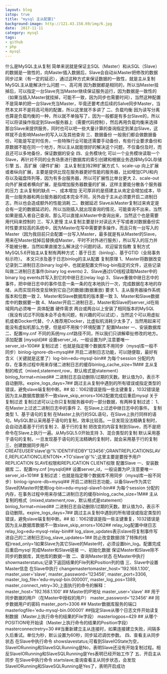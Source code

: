 ```yaml
---
layout: blog
istop: true
title: "mysql 主从配置1"
background-image: http://121.43.158.69/img/6.jpg
date:  2017-11-11
category: mysql
tags:
- github
- php
- mysql
---
```


什么是MySQL主从复制
简单来说就是保证主SQL（Master）和从SQL（Slave）的数据是一致性的，向Master插入数据后，Slave会自动从Master把修改的数据同步过来（有一定的延迟），通过这种方式来保证数据的一致性，就是主从复制
MySQL主从能解决什么问题
一、高可用
因为数据都是相同的，所以当Master挂掉后，可以指定一台Slave充当Master继续保证服务运行，因为数据是一致性的（如果当插入Master就挂掉，可能不一致，因为同步也需要时间），当然这种配置不是简单的把一台Slave充当Master，毕竟还要考虑后续的Salve同步Master，当然本文并不是将高可用的配置，所以这里就不多讲了
二、负载均衡
因为读写分离也算是负载均衡的一种，所以就不单独写了，因为一般都是有多台Slave的，所以可以将读操作指定到Slave服务器上（需要代码控制），然后再用负载均衡来选择那台Slave来提供服务，同时也可以吧一些大量计算的查询指定到某台Slave，这样就不会影响Master的写入以及其他查询
三、数据备份
一般我们都会做数据备份，可能是写定时任务，一些特殊行业可能还需要手动备份，有些行业要求备份和原数据不能在同一个地方，所以主从就能很好的解决这个问题，不仅备份及时，而且还可以多地备份，保证数据的安全
四、业务模块化
可以一个业务模块读取一个Slave，再针对不同的业务场景进行数据库的索引创建和根据业务选择MySQL存储引擎
五、高扩展（硬件扩展）
主从复制支持2种扩展方式
1、scale-up
向上扩展或者纵向扩展，主要是提供比现在服务器更好性能的服务器，比如增加CPU和内存以及磁盘阵列等，因为有多台服务器，所以可扩展性比单台更大
2、scale-out
向外扩展或者横向扩展，是指增加服务器数量的扩展，这样主要能分散各个服务器的压力
主从复制的缺点
一、成本增加
无可厚非的是搭建主从肯定会增加成本，毕竟一台服务器和两台服务器的成本完全不同，另外由于主从必须要开启二进制日志，所以也会造成额外的性能消耗
二、数据延迟
Slave从Master复制过来肯定是会有一定的数据延迟的，所以当刚插入就出现查询的情况，可能查询不出来，当然如果是插入者自己查询，那么可以直接从Master中查询出来，当然这个也是需要用代码来控制的
三、写入更慢
主从复制主要是针对读远大于写或者对数据备份实时性要求较高的系统中，因为Master在写中需要更多操作，而且只有一台写入的Master（因为我目前只会配置一台写入Master，最多就是有从Master的Slave，用来在Master挂掉后替换成Master，平时不对外进行服务），所以写入的压力并不能被分散，当然如果直接怎么解决这个问题的话，欢迎留言指教
复制方式
MySQL5.6开始主从复制有两种方式：基于日志（binlog）、基于GTID（全局事务标示符）。
本文只涉及基于日志binlog的主从配置
复制原理
1、Master将数据改变记录到二进制日志(binary log)中，也就是配置文件log-bin指定的文件，这些记录叫做二进制日志事件(binary log events)
2、Slave通过I/O线程读取Master中的binary log events并写入到它的中继日志(relay log)
3、Slave重做中继日志中的事件，把中继日志中的事件信息一条一条的在本地执行一次，完成数据在本地的存储，从而实现将改变反映到它自己的数据(数据重放)
要求
1、主从服务器操作系统版本和位数一致
2、Master和Slave数据库的版本要一致
3、Master和Slave数据库中的数据要一致
4、Master开启二进制日志，Master和Slave的server_id在局域网内必须唯一
具体配置
硬件需求
两台或两台以上安装了相同版本的MySQL（我没有试过不同版本会不会有问题，有兴趣的可以试试），当然这个可以用虚拟机或者Docker代替，个人推荐用Docker，比虚拟机消耗少太多了，当然用起来可能没有虚拟机那么方便，但是却不用挨个环境配置了
配置Master
一、安装数据库
二、配置my.cnf
不同的系统my.cnf路径不同，所以我们只讲解牵扯修改的地方。添加配置
[mysqld]## 设置server_id，一般设置为IP,注意要唯一server_id=100## 复制过滤：也就是指定哪个数据库不用同步（mysql库一般不同步）binlog-ignore-db=mysql## 开启二进制日志功能，可以随便取，最好有含义（关键就是这里了）log-bin=edu-mysql-bin## 为每个session 分配的内存，在事务过程中用来存储二进制日志的缓存binlog_cache_size=1M## 主从复制的格式（mixed,statement,row，默认格式是statement）binlog_format=mixed## 二进制日志自动删除/过期的天数。默认值为0，表示不自动删除。expire_logs_days=7## 跳过主从复制中遇到的所有错误或指定类型的错误，避免slave端复制中断。## 如：1062错误是指一些主键重复，1032错误是因为主从数据库数据不一致slave_skip_errors=1062配置完成后重启mysql
关于复制过滤
复制过滤可以让你只复制服务器中的一部分数据，有两种复制过滤：
1、在Master上过滤二进制日志中的事件
2、在Slave上过滤中继日志中的事件。
复制类型
1、基于语句的复制
在Master上执行的SQL语句，在Slave上执行同样的语句。MySQL默认采用基于语句的复制，效率比较高。一旦发现没法精确复制时，会自动选着基于行的复制
2、基于行的复制
把改变的内容复制到Slave，而不是把命令在Slave上执行一遍。从MySQL5.0开始支持
3、混合类型的复制
默认采用基于语句的复制，一旦发现基于语句的无法精确的复制时，就会采用基于行的复制
三、创建数据同步用户
CREATEUSER'slave'@'%'IDENTIFIEDBY'123456';GRANTREPLICATIONSLAVE,REPLICATIONCLIENTON*.*TO'slave'@'%';这里主要是要授予用户REPLICATION SLAVE权限和REPLICATION CLIENT权限
配置Slave
一、安装数据库
二、配置my.cnf
[mysqld]## 设置server_id，一般设置为IP,注意要唯一server_id=101## 复制过滤：也就是指定哪个数据库不用同步（mysql库一般不同步）binlog-ignore-db=mysql## 开启二进制日志功能，以备Slave作为其它Slave的Master时使用log-bin=edu-mysql-slave1-bin## 为每个session 分配的内存，在事务过程中用来存储二进制日志的缓存binlog_cache_size=1M## 主从复制的格式（mixed,statement,row，默认格式是statement）binlog_format=mixed## 二进制日志自动删除/过期的天数。默认值为0，表示不自动删除。expire_logs_days=7## 跳过主从复制中遇到的所有错误或指定类型的错误，避免slave端复制中断。## 如：1062错误是指一些主键重复，1032错误是因为主从数据库数据不一致slave_skip_errors=1062## relay_log配置中继日志relay_log=edu-mysql-relay-bin## log_slave_updates表示slave将复制事件写进自己的二进制日志log_slave_updates=1## 防止改变数据(除了特殊的线程)read_only=1如果Slave为其它Slave的Master时，必须设置bin_log。配置完成后重启mysql
完成Master和Slave链接
一、初始化数据
保证Master和Slave除不同步的数据库，其他库的数据一致
二、查询Master状态
在Master中执行
showmasterstatus;记录下返回结果的File列和Position列的值
三、Slave中设置Master信息
在Slave中执行
changemastertomaster_host='192.168.1.100', master_user='slave', master_password='123456', master_port=3306, master_log_file='edu-mysql-bin.000001', master_log_pos=1389, master_connect_retry=30;上面执行的命令的解释：
master_host='192.168.1.100'                  ## Master的IP地址
master_user='slave'                             ## 用于同步数据的用户（在Master中授权的用户）
master_password='123456'     ## 同步数据用户的密码
master_port=3306                              ## Master数据库服务的端口
masterlogfile='edu-mysql-bin.000001'        ##指定Slave从哪个日志文件开始读复制数据（Master上执行命令的结果的File字段）
masterlogpos=429                         ## 从哪个POSITION号开始读（Master上执行命令的结果的Position字段）
masterconnectretry=30  ##当重新建立主从连接时，如果连接建立失败，间隔多久后重试。单位为秒，默认设置为60秒，同步延迟调优参数。
四、查看主从同步状态
在Slave中执行命令
showslavestatus;可看到SlaveIOState为空， SlaveIORunning和SlaveSQLRunning是No，表明Slave还没有开始复制过程。相反SlaveIORunning和SlaveSQLRunning是Yes表明已经开始工作了
五、开启主从同步
在Slave中执行命令
startslave;查询查看主从同步状态，会发现SlaveIORunning和SlaveSQLRunning是Yes了，表明开启成功
